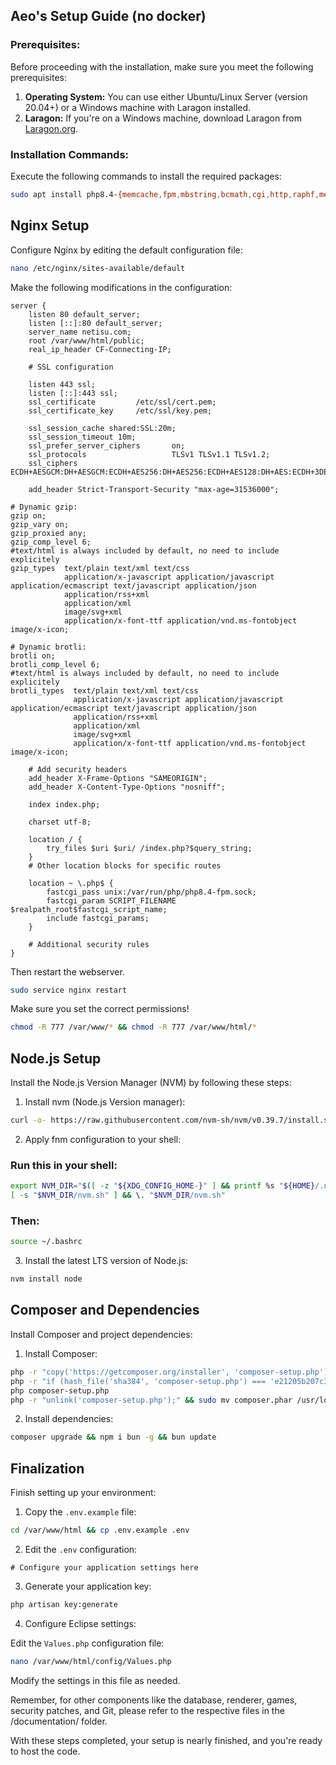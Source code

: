 ## Aeo's Setup Guide (no docker)

### Prerequisites:

Before proceeding with the installation, make sure you meet the following prerequisites:

1. **Operating System:** You can use either Ubuntu/Linux Server (version 20.04+) or a Windows machine with Laragon installed.
2. **Laragon:** If you're on a Windows machine, download Laragon from [Laragon.org](https://laragon.org).

### Installation Commands:

Execute the following commands to install the required packages:

```bash
sudo apt install php8.4-{memcache,fpm,mbstring,bcmath,cgi,http,raphf,memcached,common,redis,mysql,mysqli,sodium} zip unzip unrar nginx memcache curl && sudo apt remove apache*
```

## Nginx Setup

Configure Nginx by editing the default configuration file:

```bash
nano /etc/nginx/sites-available/default
```

Make the following modifications in the configuration:

```nginx
server {
    listen 80 default_server;
    listen [::]:80 default_server;
    server_name netisu.com;
    root /var/www/html/public;
    real_ip_header CF-Connecting-IP;

    # SSL configuration

    listen 443 ssl;
    listen [::]:443 ssl;
    ssl_certificate         /etc/ssl/cert.pem;
    ssl_certificate_key     /etc/ssl/key.pem;

    ssl_session_cache shared:SSL:20m;
    ssl_session_timeout 10m;
    ssl_prefer_server_ciphers       on;
    ssl_protocols                   TLSv1 TLSv1.1 TLSv1.2;
    ssl_ciphers                     ECDH+AESGCM:DH+AESGCM:ECDH+AES256:DH+AES256:ECDH+AES128:DH+AES:ECDH+3DES:DH+3DES:RSA+AESGCM:RSA+AES:RSA+3DES:!aNULL:!MD5:!DSS;

    add_header Strict-Transport-Security "max-age=31536000";

# Dynamic gzip:
gzip on;
gzip_vary on;
gzip_proxied any;
gzip_comp_level 6;
#text/html is always included by default, no need to include explicitely
gzip_types  text/plain text/xml text/css
            application/x-javascript application/javascript application/ecmascript text/javascript application/json
            application/rss+xml
            application/xml
            image/svg+xml
            application/x-font-ttf application/vnd.ms-fontobject image/x-icon;

# Dynamic brotli:
brotli on;
brotli_comp_level 6;
#text/html is always included by default, no need to include explicitely
brotli_types  text/plain text/xml text/css
              application/x-javascript application/javascript application/ecmascript text/javascript application/json
              application/rss+xml
              application/xml
              image/svg+xml
              application/x-font-ttf application/vnd.ms-fontobject image/x-icon;

    # Add security headers
    add_header X-Frame-Options "SAMEORIGIN";
    add_header X-Content-Type-Options "nosniff";

    index index.php;

    charset utf-8;

    location / {
        try_files $uri $uri/ /index.php?$query_string;
    }
    # Other location blocks for specific routes

    location ~ \.php$ {
        fastcgi_pass unix:/var/run/php/php8.4-fpm.sock;
        fastcgi_param SCRIPT_FILENAME $realpath_root$fastcgi_script_name;
        include fastcgi_params;
    }

    # Additional security rules
}
```

Then restart the webserver.

```bash
sudo service nginx restart
```

Make sure you set the correct permissions!

```bash
chmod -R 777 /var/www/* && chmod -R 777 /var/www/html/*
```

## Node.js Setup

Install the Node.js Version Manager (NVM) by following these steps:

1. Install nvm (Node.js Version manager):

```bash
curl -o- https://raw.githubusercontent.com/nvm-sh/nvm/v0.39.7/install.sh | bash
```

2. Apply fnm configuration to your shell:

### Run this in your shell:

```bash
export NVM_DIR="$([ -z "${XDG_CONFIG_HOME-}" ] && printf %s "${HOME}/.nvm" || printf %s "${XDG_CONFIG_HOME}/nvm")"
[ -s "$NVM_DIR/nvm.sh" ] && \. "$NVM_DIR/nvm.sh"
```

### Then:

```bash
source ~/.bashrc
```

3. Install the latest LTS version of Node.js:

```bash
nvm install node
```

## Composer and Dependencies

Install Composer and project dependencies:

1. Install Composer:

```bash
php -r "copy('https://getcomposer.org/installer', 'composer-setup.php');"
php -r "if (hash_file('sha384', 'composer-setup.php') === 'e21205b207c3ff031906575712edab6f13eb0b361f2085f1f1237b7126d785e826a450292b6cfd1d64d92e6563bbde02') { echo 'Installer verified'; } else { echo 'Installer corrupt'; unlink('composer-setup.php'); } echo PHP_EOL;"
php composer-setup.php
php -r "unlink('composer-setup.php');" && sudo mv composer.phar /usr/local/bin/composer
```

2. Install dependencies:

```bash
composer upgrade && npm i bun -g && bun update
```

## Finalization

Finish setting up your environment:

1. Copy the `.env.example` file:

```bash
cd /var/www/html && cp .env.example .env
```

2. Edit the `.env` configuration:

```dotenv
# Configure your application settings here
```

3. Generate your application key:

```bash
php artisan key:generate
```

4. Configure Eclipse settings:

Edit the `Values.php` configuration file:

```bash
nano /var/www/html/config/Values.php
```

Modify the settings in this file as needed.

Remember, for other components like the database, renderer, games, security patches, and Git, please refer to the respective files in the /documentation/ folder.

With these steps completed, your setup is nearly finished, and you're ready to host the code.
